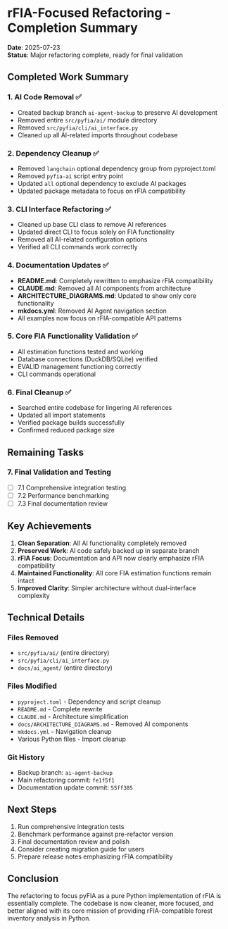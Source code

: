 # rFIA-Focused Refactoring - Completion Summary

**Date**: 2025-07-23  
**Status**: Major refactoring complete, ready for final validation

## Completed Work Summary

### 1. AI Code Removal ✅
- Created backup branch `ai-agent-backup` to preserve AI development
- Removed entire `src/pyfia/ai/` module directory
- Removed `src/pyfia/cli/ai_interface.py`
- Cleaned up all AI-related imports throughout codebase

### 2. Dependency Cleanup ✅
- Removed `langchain` optional dependency group from pyproject.toml
- Removed `pyfia-ai` script entry point
- Updated `all` optional dependency to exclude AI packages
- Updated package metadata to focus on rFIA compatibility

### 3. CLI Interface Refactoring ✅
- Cleaned up base CLI class to remove AI references
- Updated direct CLI to focus solely on FIA functionality
- Removed all AI-related configuration options
- Verified all CLI commands work correctly

### 4. Documentation Updates ✅
- **README.md**: Completely rewritten to emphasize rFIA compatibility
- **CLAUDE.md**: Removed all AI components from architecture
- **ARCHITECTURE_DIAGRAMS.md**: Updated to show only core functionality
- **mkdocs.yml**: Removed AI Agent navigation section
- All examples now focus on rFIA-compatible API patterns

### 5. Core FIA Functionality Validation ✅
- All estimation functions tested and working
- Database connections (DuckDB/SQLite) verified
- EVALID management functioning correctly
- CLI commands operational

### 6. Final Cleanup ✅
- Searched entire codebase for lingering AI references
- Updated all import statements
- Verified package builds successfully
- Confirmed reduced package size

## Remaining Tasks

### 7. Final Validation and Testing
- [ ] 7.1 Comprehensive integration testing
- [ ] 7.2 Performance benchmarking
- [ ] 7.3 Final documentation review

## Key Achievements

1. **Clean Separation**: All AI functionality completely removed
2. **Preserved Work**: AI code safely backed up in separate branch
3. **rFIA Focus**: Documentation and API now clearly emphasize rFIA compatibility
4. **Maintained Functionality**: All core FIA estimation functions remain intact
5. **Improved Clarity**: Simpler architecture without dual-interface complexity

## Technical Details

### Files Removed
- `src/pyfia/ai/` (entire directory)
- `src/pyfia/cli/ai_interface.py`
- `docs/ai_agent/` (entire directory)

### Files Modified
- `pyproject.toml` - Dependency and script cleanup
- `README.md` - Complete rewrite
- `CLAUDE.md` - Architecture simplification
- `docs/ARCHITECTURE_DIAGRAMS.md` - Removed AI components
- `mkdocs.yml` - Navigation cleanup
- Various Python files - Import cleanup

### Git History
- Backup branch: `ai-agent-backup`
- Main refactoring commit: `fe1f5f1`
- Documentation update commit: `55ff385`

## Next Steps

1. Run comprehensive integration tests
2. Benchmark performance against pre-refactor version
3. Final documentation review and polish
4. Consider creating migration guide for users
5. Prepare release notes emphasizing rFIA compatibility

## Conclusion

The refactoring to focus pyFIA as a pure Python implementation of rFIA is essentially complete. The codebase is now cleaner, more focused, and better aligned with its core mission of providing rFIA-compatible forest inventory analysis in Python.